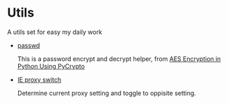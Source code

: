 Utils
==========

A utils set for easy my daily work

* [passwd](./misc/passwd.py)

  This is a password encrypt and decrypt helper, from [AES Encryption in Python Using PyCrypto](http://www.codekoala.com/blog/2009/aes-encryption-python-using-pycrypto/)

* [IE proxy switch](./misc/ie_proxy_switch.vbs)

  Determine current proxy setting and toggle to oppisite setting.